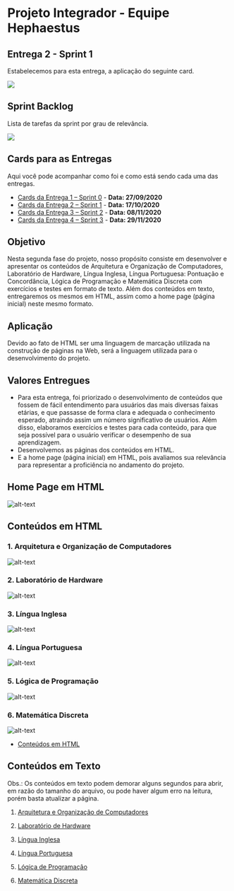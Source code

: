 # Projeto Integrador - Equipe Hephaestus

## Entrega 2 - Sprint 1 

Estabelecemos para esta entrega, a aplicação do seguinte card.

![](https://github.com/AndreSilva358/Hephaestus---Projeto-Integrador/blob/Sprint-1/Sprint%201/Card-2.png)

## Sprint Backlog

Lista de tarefas da sprint por grau de relevância.

![](https://github.com/AndreSilva358/Hephaestus---Projeto-Integrador/blob/Sprint-1/Sprint%201/sprints_backlog.002.jpeg)

## Cards para as Entregas

Aqui você pode acompanhar como foi e como está sendo cada uma das entregas.

- [Cards da Entrega 1 – Sprint 0]( https://github.com/AndreSilva358/Hephaestus---Projeto-Integrador/projects/2) - **Data: 27/09/2020**
- [Cards da Entrega 2 – Sprint 1]( https://github.com/AndreSilva358/Hephaestus---Projeto-Integrador/projects/1) - **Data: 17/10/2020**
- [Cards da Entrega 3 – Sprint 2]( https://github.com/AndreSilva358/Hephaestus---Projeto-Integrador/projects/3) - **Data: 08/11/2020**
- [Cards da Entrega 4 – Sprint 3](https://github.com/AndreSilva358/Hephaestus---Projeto-Integrador/projects/4) - **Data: 29/11/2020**

## Objetivo

Nesta segunda fase do projeto, nosso propósito consiste em desenvolver e apresentar os conteúdos de Arquitetura e Organização de Computadores, Laboratório de Hardware, Língua Inglesa, Língua Portuguesa: Pontuação e Concordância, Lógica de Programação e Matemática Discreta com exercícios e testes em formato de texto. Além dos conteúdos em texto, entregaremos os mesmos em HTML, assim como a home page (página inicial) neste mesmo formato.

## Aplicação

Devido ao fato de HTML ser uma linguagem de marcação utilizada na construção de páginas na Web, será a linguagem utilizada para o desenvolvimento do projeto.

## Valores Entregues

- Para esta entrega, foi priorizado o desenvolvimento de conteúdos que fossem de fácil entendimento para usuários das mais diversas faixas etárias, e que passasse de forma clara e adequada o conhecimento esperado, atraindo assim um número significativo de usuários. Além disso, elaboramos exercícios e testes para cada conteúdo, para que seja possível para o usuário verificar o desempenho de sua aprendizagem.
- Desenvolvemos as páginas dos conteúdos em HTML.
- E a home page (página inicial) em HTML, pois avaliamos sua relevância para representar a proficiência no andamento do projeto.

## Home Page em HTML

![alt-text](https://github.com/AndreSilva358/Hephaestus---Projeto-Integrador/blob/Sprint-1/Sprint%201/teste.gif?raw=true)

## Conteúdos em HTML

### 1. Arquitetura e Organização de Computadores

![alt-text](https://github.com/AndreSilva358/Hephaestus---Projeto-Integrador/blob/Sprint-1/Sprint%201/arc_org_pag01.gif)

### 2. Laboratório de Hardware

![alt-text](https://github.com/AndreSilva358/Hephaestus---Projeto-Integrador/blob/Sprint-1/Sprint%201/hardware_pag01.gif)

### 3. Língua Inglesa

![alt-text](https://github.com/AndreSilva358/Hephaestus---Projeto-Integrador/blob/Sprint-1/Sprint%201/ingles_pag01.gif)

### 4. Língua Portuguesa

![alt-text](https://github.com/AndreSilva358/Hephaestus---Projeto-Integrador/blob/Sprint-1/Sprint%201/port_pag01.gif)

### 5. Lógica de Programação

![alt-text](https://github.com/AndreSilva358/Hephaestus---Projeto-Integrador/blob/Sprint-1/Sprint%201/algo_pag01.gif)

### 6. Matemática Discreta

![alt-text](https://github.com/AndreSilva358/Hephaestus---Projeto-Integrador/blob/Sprint-1/Sprint%201/mat_disc_pag01.gif)

- [Conteúdos em HTML]( https://github.com/AndreSilva358/Hephaestus---Projeto-Integrador/tree/Sprint-1/Sprint%201/Conte%C3%BAdos%20em%20HTML)

## Conteúdos em Texto

Obs.: Os conteúdos em texto podem demorar alguns segundos para abrir, em razão do tamanho do arquivo, ou pode haver algum erro na leitura, porém basta atualizar a página.

1. [Arquitetura e Organização de Computadores](https://github.com/AndreSilva358/Hephaestus---Projeto-Integrador/blob/Sprint-1/Sprint%201/Conte%C3%BAdos%20em%20texto/Arquitetura%20e%20Organiza%C3%A7%C3%A3o%20de%20Computadores.pdf)

2. [Laboratório de Hardware](https://github.com/AndreSilva358/Hephaestus---Projeto-Integrador/blob/Sprint-1/Sprint%201/Conte%C3%BAdos%20em%20texto/Laborat%C3%B3rio%20de%20Hardware.pdf)

3. [Língua Inglesa](https://github.com/AndreSilva358/Hephaestus---Projeto-Integrador/blob/Sprint-1/Sprint%201/Conte%C3%BAdos%20em%20texto/L%C3%ADngua%20Inglesa.pdf)

4. [Língua Portuguesa](https://github.com/AndreSilva358/Hephaestus---Projeto-Integrador/blob/Sprint-1/Sprint%201/Conte%C3%BAdos%20em%20texto/L%C3%ADngua%20Portuguesa.pdf)

5. [Lógica de Programação](https://github.com/AndreSilva358/Hephaestus---Projeto-Integrador/blob/Sprint-1/Sprint%201/Conte%C3%BAdos%20em%20texto/L%C3%B3gica%20de%20Programa%C3%A7%C3%A3o.pdf)

6. [Matemática Discreta](https://github.com/AndreSilva358/Hephaestus---Projeto-Integrador/blob/Sprint-1/Sprint%201/Conte%C3%BAdos%20em%20texto/Matem%C3%A1tica%20Discreta.pdf)
